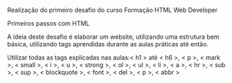 Realização do primeiro desafio do curso Formação HTML Web Developer

Primeiros passos com HTML

A ideia deste desafio é elaborar um website, utilizando uma estrutura bem básica, utilizando tags aprendidas durante as aulas práticas até então.

Utilizar todas as tags explicadas nas aulas:< h1 > até < h6 >, < p >, < mark >, < small >, < i >, < u >, < strong >, < ol >, < ul >, < li >, < a >, < hr >, < sub >, < sup >, < blockquote >, < font >, < del >, < p >, < abbr >
